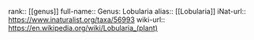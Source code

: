 

rank:: [[genus]]
full-name:: Genus: Lobularia
alias:: [[Lobularia]]
iNat-url:: https://www.inaturalist.org/taxa/56993
wiki-url:: https://en.wikipedia.org/wiki/Lobularia_(plant)